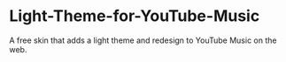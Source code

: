 # Light-Theme-for-YouTube-Music
A free skin that adds a light theme and redesign to YouTube Music on the web.
